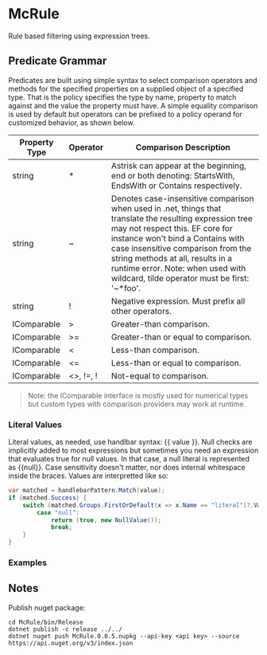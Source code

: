 # McRule
Rule based filtering using expression trees.

## Predicate Grammar
Predicates are built using simple syntax to select comparison operators and methods for the specified properties on a supplied object of a specified type.
That is the policy specifies the type by name, property to match against and the value the property must have. 
A simple equality comparison is used by default but operators can be prefixed to a policy operand for customized behavior, as shown below.

| Property Type | Operator  | Comparison Description                                                                                                                                                                                                                                                                                                                         |
|---------------|-----------|------------------------------------------------------------------------------------------------------------------------------------------------------------------------------------------------------------------------------------------------------------------------------------------------------------------------------------------------|
| string        | *         | Astrisk can appear at the beginning, end or both denoting: StartsWith, EndsWith or Contains respectively.                                                                                                                                                                                                                                      |
| string        | ~         | Denotes case-insensitive comparison when used in .net, things that translate the resulting expression tree may not respect this. EF core for instance won't bind a Contains with case insensitive comparison from the string methods at all, results in a runtime error. Note: when used with wildcard, tilde operator must be first: '~*foo'. |
| string	    | !         | Negative expression. Must prefix all other operators.                                                                                                                                                                                                                                                                                          |
| IComparable   | >         | Greater-than comparison.                                                                                                                                                                                                                                                                                                                       |
| IComparable   | >=        | Greater-than or equal to comparison.                                                                                                                                                                                                                                                                                                           |
| IComparable   | <         | Less-than comparison.                                                                                                                                                                                                                                                                                                                          |
| IComparable   | <=        | Less-than or equal to comparison.                                                                                                                                                                                                                                                                                                              |
| IComparable   | <>, !=, ! | Not-equal to comparison.                                                                                                                                                                                                                                                                                                                      |

> Note: the IComparable interface is mostly used for numerical types but custom types with comparison providers may work at runtime.

### Literal Values
Literal values, as needed, use handlbar syntax: {{ value }}. Null checks are implicitly added to most expressions but sometimes you need an expression that evaluates true for null values. In that case, a null literal is represented as {{null}}.
Case sensitivity doesn't matter, nor does internal whitespace inside the braces. Values are interpretted like so:
```csharp
var matched = handlebarPattern.Match(value);
if (matched.Success) {
    switch (matched.Groups.FirstOrDefault(x => x.Name == "literal")?.Value?.Trim()?.ToLower()) {
        case "null":
            return (true, new NullValue());
            break;
    }
}
```

### Examples


## Notes

Publish nuget package:
```
cd McRule/bin/Release
dotnet publish -c release ../../
dotnet nuget push McRule.0.0.5.nupkg --api-key <api key> --source https://api.nuget.org/v3/index.json
```